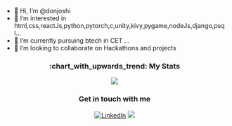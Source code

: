 - 👋 Hi, I’m @donjoshi
- 👀 I’m interested in html,css,reactJs,python,pytorch,c,unity,kivy,pygame,nodeJs,django,psql...
- 🌱 I’m currently pursuing btech in CET ...
- 💞️ I’m looking to collaborate on Hackathons and projects


<h3 align="center">:chart_with_upwards_trend: My Stats</h3>
<p align="center">
  <a href="#">
    <img src="https://github-readme-streak-stats.herokuapp.com/?user=donjoshi"/>
  </a>
</p>

<h3 align="center">Get in touch with me</h3>

<p align="center">
  <a href="https://www.linkedin.com/in/don-joshi-n-b4067822a/"><img alt="LinkedIn" title="LinkedIn" src="https://img.shields.io/badge/-LinkedIn-0077B5?style=for-the-badge&logo=linkedin&logoColor=white"/></a>
  <a href="mailto: donjneelamkavil@gmail.com"><img src="https://img.shields.io/badge/Gmail-D14836?style=for-the-badge&logo=gmail&logoColor=white"></a>
  <!--- <a href="https://twitter.com/anirudh_av02"><img alt="Twitter" title="Twitter" src="https://img.shields.io/badge/-Twitter-1DA1F2?style=for-the-badge&logo=twitter&logoColor=white"/></a> --->
  <!--- <a href="#"><img src="https://komarev.com/ghpvc/?username=Anirudh-A-V&style=for-the-badge"></a> --->
  <!---
  <a href=""><img alt="Youtube" title="Youtube" src="https://img.shields.io/badge/-YouTube-red?style=for-the-badge&logo=youtube&logoColor=white"/></a>
  <a href=""><img src="https://img.shields.io/badge/DEV.TO-%230A0A0A.svg?&style=for-the-badge&logo=dev.to&logoColor=white"></a>
  <a href=""><img src="https://img.shields.io/badge/Linktree-39E09B.svg?style=for-the-badge&logo=Linktree&logoColor=white"></a>
  --->
</p>

<!---
donjoshi/donjoshi is a ✨ special ✨ repository because its `README.md` (this file) appears on your GitHub profile.
You can click the Preview link to take a look at your changes.
--->
